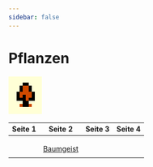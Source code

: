 ```yaml
---
sidebar: false
---
```

# Pflanzen

![Pflanzen](./plant-icon.png)

| Seite 1 | Seite 2 | Seite 3 | Seite 4 |
| ------- | ------- | ------- | ------- |
|         |         |         |         |
|         |         |         |         |
|         |         |         |         |
| | [Baumgeist](./baumgeist/) | | |
|         |         |         |         |
